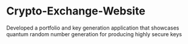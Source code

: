 # Crypto-Exchange-Website

Developed a portfolio and key generation application that showcases quantum random number generation for producing highly secure keys
